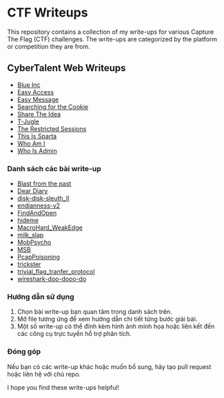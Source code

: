 # CTF Writeups

This repository contains a collection of my write-ups for various Capture The Flag (CTF) challenges. The write-ups are categorized by the platform or competition they are from.

## CyberTalent Web Writeups

* [Blue Inc](cyberTalent-Web-writeUp/blue-inc.md)
* [Easy Access](cyberTalent-Web-writeUp/easy-access.md)
* [Easy Message](cyberTalent-Web-writeUp/easy-message.md)
* [Searching for the Cookie](cyberTalent-Web-writeUp/searching-for-the-cookie.md)
* [Share The Idea](cyberTalent-Web-writeUp/shareTheIdea.md)
* [T-Jugle](cyberTalent-Web-writeUp/t-jugle.md)
* [The Restricted Sessions](cyberTalent-Web-writeUp/the-restricted-sessions.md)
* [This Is Sparta](cyberTalent-Web-writeUp/thisIsSparta.md)
* [Who Am I](cyberTalent-Web-writeUp/who-am-i.md)
* [Who Is Admin](cyberTalent-Web-writeUp/who-is-admin.md)

### Danh sách các bài write-up

- [Blast from the past](Forensics-writeUp/Blast%20from%20the%20past.md)
- [Dear Diary](Forensics-writeUp/Dear%20Diary.md)
- [disk-disk-sleuth_II](Forensics-writeUp/disk-disk-sleuth_II.md)
- [endianness-v2](Forensics-writeUp/endianness-v2.md)
- [FindAndOpen](Forensics-writeUp/FindAndOpen.md)
- [hideme](Forensics-writeUp/hideme.md)
- [MacroHard_WeakEdge](Forensics-writeUp/MacroHard_WeakEdge.md)
- [milk_slap](Forensics-writeUp/milk_slap.md)
- [MobPsycho](Forensics-writeUp/MobPsycho.md)
- [MSB](Forensics-writeUp/MSB.md)
- [PcapPoisoning](Forensics-writeUp/PcapPoisoning.md)
- [trickster](Forensics-writeUp/trickster.md)
- [trivial_flag_tranfer_protocol](Forensics-writeUp/trivial_flag_tranfer_protocol.md)
- [wireshark-doo-dooo-do](Forensics-writeUp/wireshark-doo-dooo-do.md)

### Hướng dẫn sử dụng

1. Chọn bài write-up bạn quan tâm trong danh sách trên.
2. Mở file tương ứng để xem hướng dẫn chi tiết từng bước giải bài.
3. Một số write-up có thể đính kèm hình ảnh minh họa hoặc liên kết đến các công cụ trực tuyến hỗ trợ phân tích.

### Đóng góp

Nếu bạn có các write-up khác hoặc muốn bổ sung, hãy tạo pull request hoặc liên hệ với chủ repo.

I hope you find these write-ups helpful!
